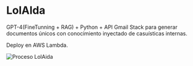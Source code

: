 # LolAIda
GPT-4(FineTunning + RAG) + Python + API Gmail Stack para generar documentos únicos con conocimiento inyectado de casuísticas internas.

Deploy en AWS Lambda.

![Proceso LolAida](https://github.com/user-attachments/assets/d28aca27-bbe5-4bef-beea-e8ca3122d20d)

